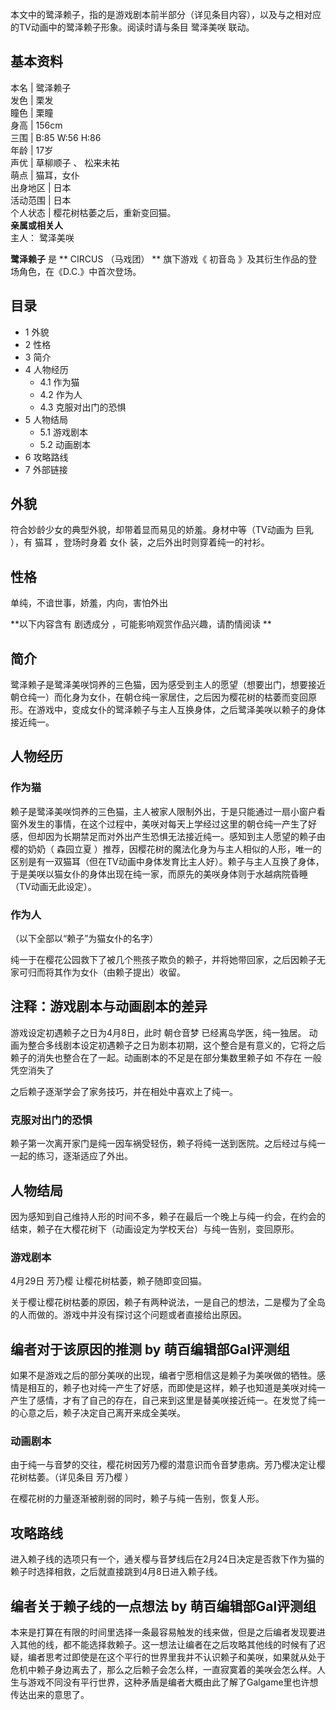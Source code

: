 本文中的鹭泽赖子，指的是游戏剧本前半部分（详见条目内容），以及与之相对应的TV动画中的鹭泽赖子形象。阅读时请与条目  鹭泽美咲  联动。

**基本资料**  
---  
本名  |  鹭泽赖子   
发色  |  栗发   
瞳色  |  栗瞳   
身高  |  156cm   
三围  |  B:85 W:56 H:86   
年龄  |  17岁   
声优  |  草柳顺子  、  松来未祐   
萌点  |  猫耳，女仆   
出身地区  |  日本   
活动范围  |  日本   
个人状态  |  樱花树枯萎之后，重新变回猫。   
**亲属或相关人**  
主人：  鹭泽美咲  
  
**鹭泽赖子** 是 ** CIRCUS  （马戏团） ** 旗下游戏《  初音岛  》及其衍生作品的登场角色，在《D.C.》中首次登场。

##  目录

  * 1  外貌 
  * 2  性格 
  * 3  简介 
  * 4  人物经历 
    * 4.1  作为猫 
    * 4.2  作为人 
    * 4.3  克服对出门的恐惧 
  * 5  人物结局 
    * 5.1  游戏剧本 
    * 5.2  动画剧本 
  * 6  攻略路线 
  * 7  外部链接 

##  外貌

符合妙龄少女的典型外貌，却带着显而易见的娇羞。身材中等（TV动画为  巨乳  ），有  猫耳  ，登场时身着  女仆  装，之后外出时则穿着纯一的衬衫。

##  性格

单纯，不谙世事，娇羞，内向，害怕外出

**以下内容含有 剧透成分  ，可能影响观赏作品兴趣，请酌情阅读 **

##  简介

鹭泽赖子是鹭泽美咲饲养的三色猫，因为感受到主人的愿望（想要出门，想要接近朝仓纯一）而化身为女仆，在朝仓纯一家居住，之后因为樱花树的枯萎而变回原形。在游戏中，变成女仆的鹭泽赖子与主人互换身体，之后鹭泽美咲以赖子的身体接近纯一。

##  人物经历

###  作为猫

赖子是鹭泽美咲饲养的三色猫，主人被家人限制外出，于是只能通过一扇小窗户看窗外发生的事情，在这个过程中，美咲对每天上学经过这里的朝仓纯一产生了好感，但却因为长期禁足而对外出产生恐惧无法接近纯一。感知到主人愿望的赖子由樱的奶奶（
森园立夏
）推荐，因樱花树的魔法化身为与主人相似的人形，唯一的区别是有一双猫耳（但在TV动画中身体发育比主人好）。赖子与主人互换了身体，于是美咲以猫女仆的身体出现在纯一家，而原先的美咲身体则于水越病院昏睡（TV动画无此设定）。

###  作为人

（以下全部以“赖子”为猫女仆的名字）

纯一于在樱花公园救下了被几个熊孩子欺负的赖子，并将她带回家，之后因赖子无家可归而将其作为女仆（由赖子提出）收留。

注释：游戏剧本与动画剧本的差异  
---  
游戏设定初遇赖子之日为4月8日，此时  朝仓音梦  已经离岛学医，纯一独居。
动画为整合多线剧本设定初遇赖子之日为剧本初期，这个整合是有意义的，它将之后赖子的消失也整合在了一起。动画剧本的不足是在部分集数里赖子如  不存在
一般凭空消失了  
  
之后赖子逐渐学会了家务技巧，并在相处中喜欢上了纯一。

###  克服对出门的恐惧

赖子第一次离开家门是纯一因车祸受轻伤，赖子将纯一送到医院。之后经过与纯一一起的练习，逐渐适应了外出。

##  人物结局

因为感知到自己维持人形的时间不多，赖子在最后一个晚上与纯一约会，在约会的结束，赖子在大樱花树下（动画设定为学校天台）与纯一告别，变回原形。

###  游戏剧本

4月29日  芳乃樱  让樱花树枯萎，赖子随即变回猫。

关于樱让樱花树枯萎的原因，赖子有两种说法，一是自己的想法，二是樱为了全岛的人而做的。游戏中并没有探讨这个问题或者直接给出原因。

编者对于该原因的推测 by  萌百编辑部Gal评测组  
---  
如果不是游戏之后的部分美咲的出现，编者宁愿相信这是赖子为美咲做的牺牲。感情是相互的，赖子也对纯一产生了好感，而即使是这样，赖子也知道是美咲对纯一产生了感情，才有了自己的存在，自己来到这里是替美咲接近纯一。在发觉了纯一的心意之后，赖子决定自己离开来成全美咲。  
  
###  动画剧本

由于纯一与音梦的交往，樱花树因芳乃樱的潜意识而令音梦患病。芳乃樱决定让樱花树枯萎。（详见条目  芳乃樱  ）

在樱花树的力量逐渐被削弱的同时，赖子与纯一告别，恢复人形。

##  攻略路线

进入赖子线的选项只有一个，通关樱与音梦线后在2月24日决定是否救下作为猫的赖子时选择相救，之后就直接跳到4月8日进入赖子线。

编者关于赖子线的一点想法 by  萌百编辑部Gal评测组  
---  
本来是打算在有限的时间里选择一条最容易触发的线来做，但是之后编者发现要进入其他的线，都不能选择救赖子。这一想法让编者在之后攻略其他线的时候有了迟疑，编者思考过即使是在这个平行的世界里我并不认识赖子和美咲，如果就从处于危机中赖子身边离去了，那么之后赖子会怎么样，一直寂寞着的美咲会怎么样。人生与游戏不同没有平行世界，这种矛盾是编者大概由此了解了Galgame里也许想传达出来的意思了。  
  